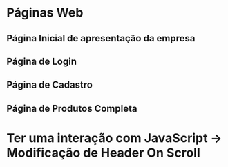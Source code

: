 # Páginas Web

## Página Inicial de apresentação da empresa
## Página de Login
## Página de Cadastro
## Página de Produtos Completa

# Ter uma interação com JavaScript -> Modificação de Header On Scroll